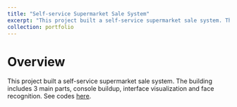 ```yaml
---
title: "Self-service Supermarket Sale System"
excerpt: "This project built a self-service supermarket sale system. The building includes 3 main parts, console buildup, interface visualization and face recognition.<br/><img src='/images/self_shop.jpg'>"
collection: portfolio
---
```


# Overview
This project built a self-service supermarket sale system. The building includes 3 main parts, console buildup, interface visualization and face recognition. See codes [here](https://github.com/ZhishengLin2020/self-service-supermarket-sale-system).
